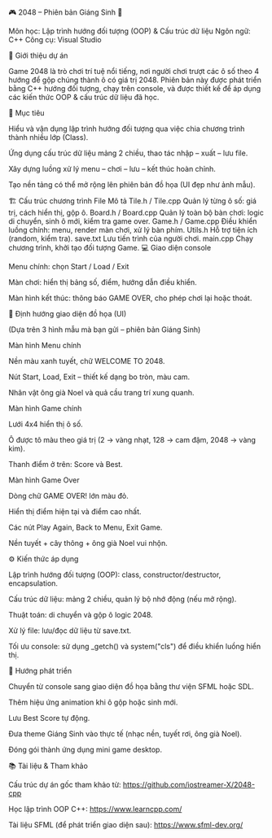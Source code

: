 🎮 2048 – Phiên bản Giáng Sinh 🎄

Môn học: Lập trình hướng đối tượng (OOP) & Cấu trúc dữ liệu
Ngôn ngữ: C++
Công cụ: Visual Studio

🌟 Giới thiệu dự án

Game 2048 là trò chơi trí tuệ nổi tiếng, nơi người chơi trượt các ô số theo 4 hướng để gộp chúng thành ô có giá trị 2048.
Phiên bản này được phát triển bằng C++ hướng đối tượng, chạy trên console, và được thiết kế để áp dụng các kiến thức OOP & cấu trúc dữ liệu đã học.

🧩 Mục tiêu

Hiểu và vận dụng lập trình hướng đối tượng qua việc chia chương trình thành nhiều lớp (Class).

Ứng dụng cấu trúc dữ liệu mảng 2 chiều, thao tác nhập – xuất – lưu file.

Xây dựng luồng xử lý menu – chơi – lưu – kết thúc hoàn chỉnh.

Tạo nền tảng có thể mở rộng lên phiên bản đồ họa (UI đẹp như ảnh mẫu).

🏗️ Cấu trúc chương trình
File	Mô tả
Tile.h / Tile.cpp	Quản lý từng ô số: giá trị, cách hiển thị, gộp ô.
Board.h / Board.cpp	Quản lý toàn bộ bàn chơi: logic di chuyển, sinh ô mới, kiểm tra game over.
Game.h / Game.cpp	Điều khiển luồng chính: menu, render màn chơi, xử lý bàn phím.
Utils.h	Hỗ trợ tiện ích (random, kiểm tra).
save.txt	Lưu tiến trình của người chơi.
main.cpp	Chạy chương trình, khởi tạo đối tượng Game.
💻 Giao diện console

Menu chính: chọn Start / Load / Exit

Màn chơi: hiển thị bảng số, điểm, hướng dẫn điều khiển.

Màn hình kết thúc: thông báo GAME OVER, cho phép chơi lại hoặc thoát.

🎨 Định hướng giao diện đồ họa (UI)

(Dựa trên 3 hình mẫu mà bạn gửi – phiên bản Giáng Sinh)

Màn hình Menu chính

Nền màu xanh tuyết, chữ WELCOME TO 2048.

Nút Start, Load, Exit – thiết kế dạng bo tròn, màu cam.

Nhân vật ông già Noel và quả cầu trang trí xung quanh.

Màn hình Game chính

Lưới 4x4 hiển thị ô số.

Ô được tô màu theo giá trị (2 → vàng nhạt, 128 → cam đậm, 2048 → vàng kim).

Thanh điểm ở trên: Score và Best.

Màn hình Game Over

Dòng chữ GAME OVER! lớn màu đỏ.

Hiển thị điểm hiện tại và điểm cao nhất.

Các nút Play Again, Back to Menu, Exit Game.

Nền tuyết + cây thông + ông già Noel vui nhộn.

⚙️ Kiến thức áp dụng

Lập trình hướng đối tượng (OOP): class, constructor/destructor, encapsulation.

Cấu trúc dữ liệu: mảng 2 chiều, quản lý bộ nhớ động (nếu mở rộng).

Thuật toán: di chuyển và gộp ô logic 2048.

Xử lý file: lưu/đọc dữ liệu từ save.txt.

Tối ưu console: sử dụng _getch() và system("cls") để điều khiển luồng hiển thị.

🚀 Hướng phát triển

Chuyển từ console sang giao diện đồ họa bằng thư viện SFML hoặc SDL.

Thêm hiệu ứng animation khi ô gộp hoặc sinh mới.

Lưu Best Score tự động.

Đưa theme Giáng Sinh vào thực tế (nhạc nền, tuyết rơi, ông già Noel).

Đóng gói thành ứng dụng mini game desktop.

📚 Tài liệu & Tham khảo

Cấu trúc dự án gốc tham khảo từ: https://github.com/iostreamer-X/2048-cpp

Học lập trình OOP C++: https://www.learncpp.com/

Tài liệu SFML (để phát triển giao diện sau): https://www.sfml-dev.org/
